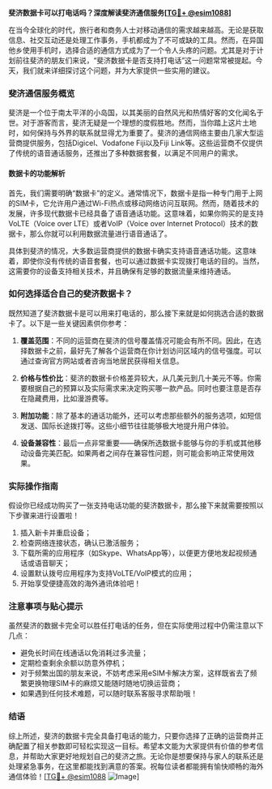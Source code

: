 **斐济数据卡可以打电话吗？深度解读斐济通信服务[[TG💪+ @esim1088](https://t.me/s/esim1088)]**

在当今全球化的时代，旅行者和商务人士对移动通信的需求越来越高。无论是获取信息、社交互动还是处理工作事务，手机都成为了不可或缺的工具。然而，在异国他乡使用手机时，选择合适的通信方式成为了一个令人头疼的问题。尤其是对于计划前往斐济的朋友们来说，“斐济数据卡是否支持打电话”这一问题常常被提起。今天，我们就来详细探讨这个问题，并为大家提供一些实用的建议。

### 斐济通信服务概览

斐济是一个位于南太平洋的小岛国，以其美丽的自然风光和热情好客的文化闻名于世。对于游客而言，斐济无疑是一个理想的度假胜地。然而，当你踏上这片土地时，如何保持与外界的联系就显得尤为重要了。斐济的通信网络主要由几家大型运营商提供服务，包括Digicel、Vodafone Fiji以及Fiji Link等。这些运营商不仅提供了传统的语音通话服务，还推出了多种数据套餐，以满足不同用户的需求。

#### 数据卡的功能解析

首先，我们需要明确“数据卡”的定义。通常情况下，数据卡是指一种专门用于上网的SIM卡，它允许用户通过Wi-Fi热点或移动网络访问互联网。然而，随着技术的发展，许多现代数据卡已经具备了语音通话功能。这意味着，如果你购买的是支持VoLTE（Voice over LTE）或者VoIP（Voice over Internet Protocol）技术的数据卡，那么你就可以利用数据流量进行语音通话了。

具体到斐济的情况，大多数运营商提供的数据卡确实支持语音通话功能。这意味着，即使你没有传统的语音套餐，也可以通过数据卡实现拨打电话的目的。当然，这需要你的设备支持相关技术，并且确保有足够的数据流量来维持通话。

### 如何选择适合自己的斐济数据卡？

既然知道了斐济数据卡是可以用来打电话的，那么接下来就是如何挑选合适的数据卡了。以下是一些关键因素供你参考：

1. **覆盖范围**：不同的运营商在斐济的信号覆盖情况可能会有所不同。因此，在选择数据卡之前，最好先了解各个运营商在你计划访问区域内的信号强度。可以通过查询官方网站或者咨询当地居民获得相关信息。

2. **价格与性价比**：斐济的数据卡价格差异较大，从几美元到几十美元不等。你需要根据自己的预算以及实际需求来决定购买哪一款产品。同时也要注意是否存在隐藏费用，比如漫游费等。

3. **附加功能**：除了基本的通话功能外，还可以考虑那些额外的服务选项，如短信发送、国际长途拨打等。这些小细节往往能够极大地提升用户体验。

4. **设备兼容性**：最后一点非常重要——确保所选数据卡能够与你的手机或其他移动设备完美匹配。如果两者之间存在兼容性问题，则可能会影响正常使用效果。

### 实际操作指南

假设你已经成功购买了一张支持电话功能的斐济数据卡，那么接下来就需要按照以下步骤来进行设置啦！

1. 插入新卡并重启设备；
2. 检查网络连接状态，确认已激活服务；
3. 下载所需的应用程序（如Skype、WhatsApp等），以便更方便地发起视频通话或语音聊天；
4. 设置默认拨号应用程序为支持VoLTE/VoIP模式的应用；
5. 开始享受便捷高效的海外通讯体验吧！

### 注意事项与贴心提示

虽然斐济的数据卡完全可以胜任打电话的任务，但在实际使用过程中仍需注意以下几点：

- 避免长时间在线通话以免消耗过多流量；
- 定期检查剩余余额以防意外停机；
- 对于频繁出国的朋友来说，不妨考虑采用eSIM卡解决方案，这样既省去了频繁更换物理SIM卡的麻烦又能随时随地切换运营商；
- 如果遇到任何技术难题，可以随时联系客服寻求帮助哦！

### 结语

综上所述，斐济的数据卡完全具备打电话的能力，只要你选择了正确的运营商并正确配置了相关参数即可轻松实现这一目标。希望本文能为大家提供有价值的参考信息，并帮助大家更好地规划自己的斐济之旅。无论你是想要保持与家人的联系还是处理紧急事务，在这里都能找到满意的答案。祝每位读者都能拥有愉快顺畅的海外通信体验！[[TG💪+ @esim1088](https://t.me/s/esim1088) ![Image](https://i.postimg.cc/4NQfJmqS/Snipaste-2025-05-13-00-14-12.png)]